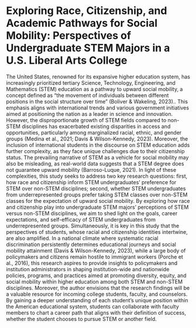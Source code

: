 # Exploring Race, Citizenship, and Academic Pathways for Social Mobility: Perspectives of Undergraduate STEM Majors in a U.S. Liberal Arts College

The United States, renowned for its expansive higher education system, has increasingly prioritized tertiary Science, Technology, Engineering, and Mathematics (STEM) education as a pathway to upward social mobility, a concept defined as “the movement of individuals between different positions in the social structure over time” (Boliver & Wakeling, 2023).. This emphasis aligns with international trends and various government initiatives aimed at positioning the nation as a leader in science and innovation. However, the disproportionate growth of STEM fields compared to non-STEM disciplines has exacerbated existing disparities in access and opportunities, particularly among marginalized racial, ethnic, and gender groups (Medina et al., 2021; Davis & Wilson-Kennedy, 2023). Moreover, the inclusion of international students in the discourse on STEM education adds further complexity, as they face unique challenges due to their citizenship status. The prevailing narrative of STEM as a vehicle for social mobility may also be misleading, as real-world data suggests that a STEM degree does not guarantee upward mobility (Barroso-Luque, 2021). 
In light of these complexities, this study seeks to address two key research questions: first, how race and citizenship inform STEM undergraduates’ preference for STEM over non-STEM disciplines; second, whether STEM undergraduates from underrepresented groups prefer taking STEM classes over non-STEM classes for the expectation of upward social mobility. By exploring how race and citizenship play into undergraduate STEM majors’ perceptions of STEM versus non-STEM disciplines, we aim to shed light on the goals, career expectations, and self-efficacy of STEM undergraduates from underrepresented groups. Simultaneously, it is key in this study that the perspectives of students, whose racial and citizenship identities intertwine, are also amplified. In a national climate where systematic racial discrimination persistently determines educational journeys and social mobility attainment (Davis & Wilson-Kennedy, 2023), while a large body of policymakers and citizens remain hostile to immigrant workers (Porche et al., 2016), this research aspires to provide insights to policymakers and institution administrators in shaping institution-wide and nationwide policies, programs, and practices aimed at promoting diversity, equity, and social mobility within higher education among both STEM and non-STEM disciplines. Moreover, the author envisions that the research findings will be a valuable resource for incoming college students, faculty, and counselors. By gaining a deeper understanding of each student’s unique position within the American educational system, students can collaborate with faculty members to chart a career path that aligns with their definition of success, whether the student chooses to pursue STEM or another field. 


